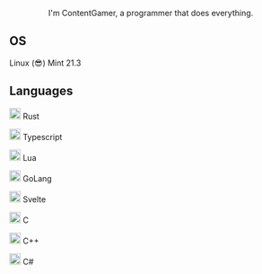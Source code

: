<p align="center">I'm ContentGamer, a programmer that does everything.</p>

## OS

Linux (😎) Mint 21.3

## Languages

<img width="20" src="https://upload.wikimedia.org/wikipedia/commons/0/0f/Original_Ferris.svg" /> Rust

<img width="20" src="https://upload.wikimedia.org/wikipedia/commons/4/4c/Typescript_logo_2020.svg" /> Typescript

<img width="20" src="https://upload.wikimedia.org/wikipedia/commons/c/cf/Lua-Logo.svg" /> Lua

<img width="20" src="https://www.logo.wine/a/logo/Go_(programming_language)/Go_(programming_language)-Logo.wine.svg" /> GoLang

<img width="20" src="https://upload.wikimedia.org/wikipedia/commons/1/1b/Svelte_Logo.svg" /> Svelte

<img width="20" src="https://upload.wikimedia.org/wikipedia/commons/1/18/C_Programming_Language.svg" /> C

<img width="20" src="https://upload.wikimedia.org/wikipedia/commons/1/18/ISO_C%2B%2B_Logo.svg" /> C++

<img width="20" src="https://seeklogo.com/images/C/c-sharp-c-logo-02F17714BA-seeklogo.com.png" /> C#
